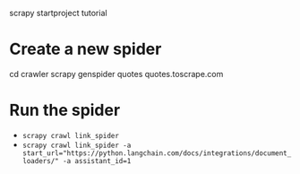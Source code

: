 scrapy startproject tutorial

# Create a new spider
cd crawler
scrapy genspider quotes quotes.toscrape.com

# Run the spider
- `scrapy crawl link_spider`
- `scrapy crawl link_spider -a start_url="https://python.langchain.com/docs/integrations/document_loaders/" -a assistant_id=1`
